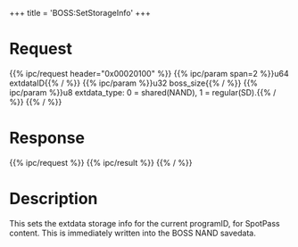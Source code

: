 +++
title = 'BOSS:SetStorageInfo'
+++

# Request

{{% ipc/request header="0x00020100" %}}
{{% ipc/param span=2 %}}u64 extdataID{{% / %}}
{{% ipc/param %}}u32 boss_size{{% / %}}
{{% ipc/param %}}u8 extdata_type: 0 = shared(NAND), 1 = regular(SD).{{% / %}}
{{% / %}}

# Response

{{% ipc/request %}}
{{% ipc/result %}}
{{% / %}}

# Description

This sets the extdata storage info for the current programID, for SpotPass content. This is immediately written into the BOSS NAND savedata.
